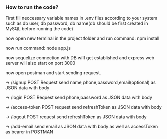 
### How to run the code?

First fill neccessary variable names in .env files according to your system such as
db user, db password, db name(db should be first created in MySQL before running the code)

now open new terminal in the project folder and run command:
npm install

now run command:
node app.js

now sequelize connection with DB will get established and express web server will also start on port 3000

now open postman and start sending request.

->
/signup POST Request
send name,phone,password,email(optional) as JSON data with body

->
/login POST Request
send phone,password as JSON data with body

->
/access-token POST request
send refreshToken as JSON data with body

->
/logout POST request
send refreshToken as JSON data with body

->
/add-email
send email as JSON data with body as well as accessToken as bearer in POSTMAN
